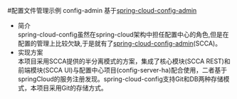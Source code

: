 #配置文件管理示例 config-admin 基于[spring-cloud-config-admin](https://github.com/dyc87112/spring-cloud-config-admin)
* 简介  
spring-cloud-config虽然在spring-cloud架构中担任配置中心的角色,但是在配置的管理上比较欠缺,于是就有了[spring-cloud-config-admin](https://github.com/dyc87112/spring-cloud-config-admin)(SCCA)。  
* 实现方案  
本项目采用SCCA提供的半分离模式的方案，集成了核心模块(SCCA REST)和前端模块(SCCA UI)与配置中心项目(config-server-ha)配合使用，二者基于springCloud的服务注册发现。spring-cloud-config支持Git和DB两种存储模式，本项目采用Git的存储方式。
